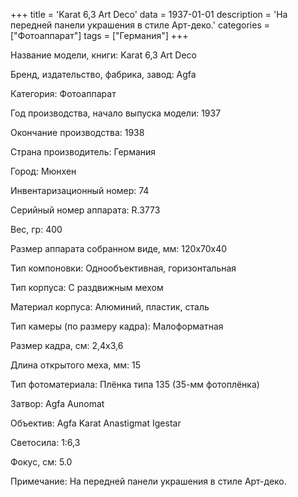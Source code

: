 +++
title = 'Karat 6,3 Art Deco'
data = 1937-01-01
description = 'На передней панели украшения в стиле Арт-деко.'
categories = ["Фотоаппарат"]
tags = ["Германия"]
+++

Название модели, книги: Karat 6,3 Art Deco

Бренд, издательство, фабрика, завод: Agfa

Категория: Фотоаппарат

Год производства, начало выпуска модели: 1937

Окончание производства: 1938

Страна производитель: Германия

Город: Мюнхен

Инвентаризационный номер: 74

Серийный номер аппарата: R.3773

Вес, гр: 400

Размер аппарата  собранном виде, мм: 120x70x40

Тип компоновки: Однообъективная, горизонтальная

Тип корпуса: С раздвижным мехом

Материал корпуса: Алюминий, пластик, сталь

Тип камеры (по размеру кадра): Малоформатная

Размер кадра, см: 2,4x3,6

Длина открытого меха, мм: 15

Тип фотоматериала: Плёнка типа 135 (35-мм фотоплёнка)

Затвор: Agfa Aunomat

Объектив: Agfa Karat Anastigmat Igestar

Светосила: 1:6,3

Фокус, см: 5.0

Примечание: На передней панели украшения в стиле Арт-деко.

